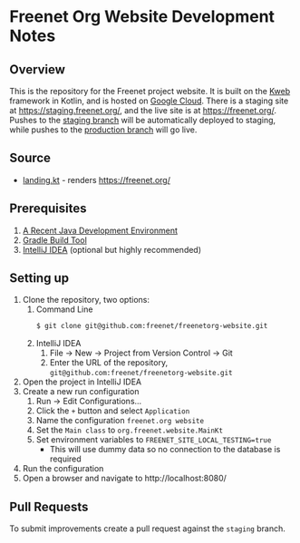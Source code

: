 # Freenet Org Website Development Notes

## Overview

This is the repository for the Freenet project website. It is built on the [Kweb](https://github.com/kwebio/kweb-core)
framework in Kotlin, and is hosted on [Google Cloud](https://cloud.google.com/). There is a staging site at 
https://staging.freenet.org/, and the live site is at https://freenet.org/. Pushes to the 
[staging branch](https://github.com/freenet/freenetorg-website/tree/staging) will be automatically deployed to staging,
while pushes to the [production branch](https://github.com/freenet/freenetorg-website/tree/production) will go live.

## Source

* [landing.kt](https://github.com/freenet/freenetorg-website/blob/staging/src/main/kotlin/org/freenet/website/landing/landing.kt) - renders https://freenet.org/

## Prerequisites

1. [A Recent Java Development Environment](https://adoptopenjdk.net/)
2. [Gradle Build Tool](https://gradle.org/install/)
3. [IntelliJ IDEA](https://www.jetbrains.com/idea/download/) (optional but highly recommended)

## Setting up

1. Clone the repository, two options:
   1. Command Line
      ```bash
      $ git clone git@github.com:freenet/freenetorg-website.git
      ```
   2. IntelliJ IDEA
      1. File -> New -> Project from Version Control -> Git
      2. Enter the URL of the repository, `git@github.com:freenet/freenetorg-website.git`
2. Open the project in IntelliJ IDEA
3. Create a new run configuration
   1. Run -> Edit Configurations...
   2. Click the `+` button and select `Application`
   3. Name the configuration `freenet.org website`
   4. Set the `Main class` to `org.freenet.website.MainKt`
   7. Set environment variables to `FREENET_SITE_LOCAL_TESTING=true`
      * This will use dummy data so no connection to the database is required
4. Run the configuration
5. Open a browser and navigate to http://localhost:8080/

## Pull Requests

To submit improvements create a pull request against the `staging` branch.
